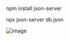 npm install json-server

npx json-server db.json

![image](https://github.com/user-attachments/assets/3c1f050c-c86b-4d13-8320-510335578798)
